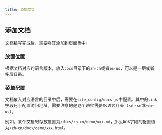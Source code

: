```yaml
---
title: 添加文档
---
```


## 添加文档
文档编写完成后，需要将其添加到页面当中。

### 放置位置
根据文档对应的语言版本，放入`docs`目录下的`zh-cn`或者`en-us`，可以是一层或者多层目录。

### 菜单配置
文档放入对应语言的目录中后，需要在`site_config/docs.js`中配置。其中的`link`字段用于配置访问地址，需要注意的是这个路径需要以语言开头（`/zh-cn`或`/en-us`）。

例如，某个文档的存放位置为`/docs/zh-cn/demo/xxx.md`，那么link字段的配置值为`/zh-cn/docs/demo/xxx.html`。